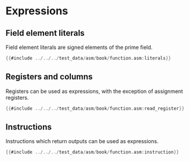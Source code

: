 # Expressions

## Field element literals

Field element literals are signed elements of the prime field.

```rust
{{#include ../../../test_data/asm/book/function.asm:literals}}
```

## Registers and columns

Registers can be used as expressions, with the exception of assignment registers.
```rust
{{#include ../../../test_data/asm/book/function.asm:read_register}}
```

## Instructions

Instructions which return outputs can be used as expressions.
```rust
{{#include ../../../test_data/asm/book/function.asm:instruction}}
```